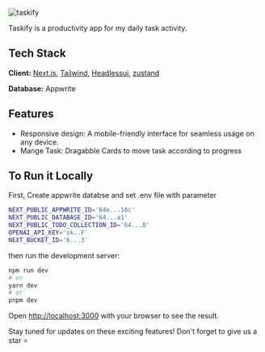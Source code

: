 ![taskify](https://github.com/henilGondalia/taskify/assets/34880491/e89a2b87-ad48-4d84-b281-36e6a940266d)

Taskify is a productivity app for my daily task activity.


## Tech Stack

**Client:** [Next.js](https://nextjs.org/), [Tailwind](https://tailwindcss.com/), [Headlessui](https://headlessui.com), [zustand](https://zustand-demo.pmnd.rs/)

**Database:** Appwrite

## Features

- Responsive design: A mobile-friendly interface for seamless usage on any device.
- Mange Task: Dragabble Cards to move task according to progress

## To Run it Locally

First, Create appwrite databse and set .env file with parameter

```bash
NEXT_PUBLIC_APPWRITE_ID='64e...10c'
NEXT_PUBLIC_DATABASE_ID='64...a1'
NEXT_PUBLIC_TODO_COLLECTION_ID='64...8'
OPENAI_API_KEY='sk..F'
NEXT_BUCKET_ID='6...3'
```

then run the development server:

```bash
npm run dev
# or
yarn dev
# or
pnpm dev
```

Open [http://localhost:3000](http://localhost:3000) with your browser to see the result.

Stay tuned for updates on these exciting features! Don't forget to give us a star ⭐️
